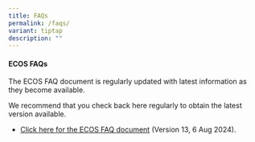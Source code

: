 ```yaml
---
title: FAQs
permalink: /faqs/
variant: tiptap
description: ""
---
```

<h4><strong>ECOS FAQs</strong></h4>
<p>The ECOS FAQ document is regularly updated with latest information as
they become available.</p>
<p>We recommend that you check back here regularly to obtain the latest version
available.</p>
<p></p>
<ul data-tight="true" class="tight">
<li>
<p><a href="/files/FAQ/ECOS_Launch_FAQ__13_6_Aug_24.pdf" rel="noopener noreferrer nofollow" target="_blank">Click here for the ECOS FAQ document</a> (Version
13, 6 Aug 2024).</p>
</li>
</ul>
<p></p>